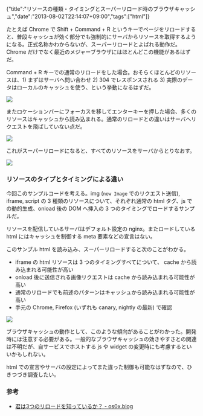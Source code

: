 {"title":"リソースの種類・タイミングとスーパーリロード時のブラウザキャッシュ","date":"2013-08-02T22:14:07+09:00","tags":["html"]}

たとえば Chrome で Shift + Command + R というキーでページをリロードすると、普段キャッシュが効く部分でも強制的にサーバからリソースを取得するようになる。正式名称かわからないが、スーパーリロードとよばれる動作だ。Chrome だけでなく最近のメジャーブラウザにはほとんどこの機能があるはずだ。

Command + R キーでの通常のリロードをした場合。おそらくほとんどのリソースは、1) まずはサーバへ問い合わせ 2) 304 でレスポンスされる 3) 実際のデータはローカルのキャッシュを使う、という挙動になるはずだ。

![](/images/normal_reload.png)

またロケーションバーにフォーカスを移してエンターキーを押した場合、多くのリソースはキャッシュから読み込まれる。通常のリロードとの違いはサーバへリクエストを飛ばしていない点だ。

![](/images/page_refresh.png)

これがスーパーリロードになると、すべてのリソースをサーバからとりなおす。

![](/images/super_reload.png)

### リソースのタイプとタイミングによる違い

今回このサンプルコードを考える。img (`new Image` でのリクエスト送信), iframe, script の 3 種類のリソースについて、それぞれ通常の html タグ、js での動的生成、onload 後の DOM へ挿入の 3 つのタイミングでロードするサンプルだ。

<script src="https://gist.github.com/cou929/6139492.js"></script>

リソースを配信しているサーバはデフォルト設定の nginx。またロードしている html にはキャッシュを制御する meta 要素などの宣言はない。

このサンプル html を読み込み、スーパーリロードすると次のことがわかる。

- iframe の html リソースは 3 つのタイミングすべてについて、 cache から読み込まれる可能性が高い
- onload 後に送信される画像リクエストは cache から読み込まれる可能性が高い
- 通常のリロードでも前述のパターンはキャッシュから読み込まれる可能性が高い
- 手元の Chrome, Firefox (いずれも canary, nightly の最新) で確認

![](/images/reload_test_html.png)

ブラウザキャッシュの動作として、このような傾向があることがわかった。開発時には注意する必要がある。一般的なブラウザキャッシュの効きやすさとの関連は不明だが、自サービスでホストする js や widget の変更時にも考慮するといいかもしれない。

html での宣言やサーバの設定によってまた違った制御も可能なはずなので、ひきつづき調査したい。

### 参考

- [君は3つのリロードを知っているか？ - os0x.blog](http://os0x.hatenablog.com/entry/20110617/1308280740)
